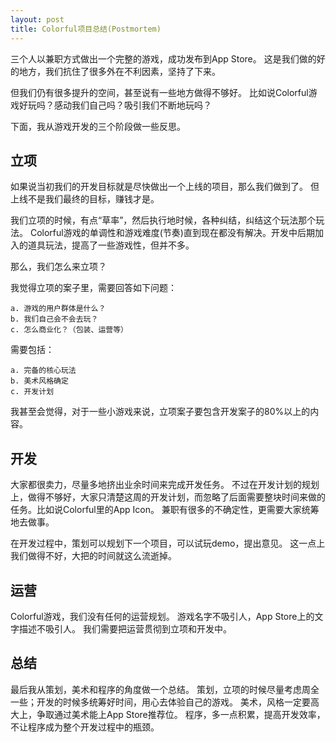 ```yaml
---
layout: post
title: Colorful项目总结(Postmortem)
---
```


三个人以兼职方式做出一个完整的游戏，成功发布到App Store。
这是我们做的好的地方，我们抗住了很多外在不利因素，坚持了下来。

但我们仍有很多提升的空间，甚至说有一些地方做得不够好。
比如说Colorful游戏好玩吗？感动我们自己吗？吸引我们不断地玩吗？

下面，我从游戏开发的三个阶段做一些反思。
## 立项
如果说当初我们的开发目标就是尽快做出一个上线的项目，那么我们做到了。
但上线不是我们最终的目标，赚钱才是。

我们立项的时候，有点“草率”，然后执行地时候，各种纠结，纠结这个玩法那个玩法。
Colorful游戏的单调性和游戏难度(节奏)直到现在都没有解决。开发中后期加入的道具玩法，提高了一些游戏性，但并不多。

那么，我们怎么来立项？

我觉得立项的案子里，需要回答如下问题：

	a. 游戏的用户群体是什么？
	b. 我们自己会不会去玩？
	c. 怎么商业化？（包装、运营等）

需要包括：

	a. 完备的核心玩法
	b. 美术风格确定
	c. 开发计划

我甚至会觉得，对于一些小游戏来说，立项案子要包含开发案子的80%以上的内容。


## 开发
大家都很卖力，尽量多地挤出业余时间来完成开发任务。
不过在开发计划的规划上，做得不够好，大家只清楚这周的开发计划，而忽略了后面需要整块时间来做的任务。比如说Colorful里的App Icon。
兼职有很多的不确定性，更需要大家统筹地去做事。

在开发过程中，策划可以规划下一个项目，可以试玩demo，提出意见。
这一点上我们做得不好，大把的时间就这么流逝掉。

## 运营
Colorful游戏，我们没有任何的运营规划。
游戏名字不吸引人，App Store上的文字描述不吸引人。
我们需要把运营贯彻到立项和开发中。

## 总结

最后我从策划，美术和程序的角度做一个总结。
策划，立项的时候尽量考虑周全一些；开发的时候多统筹好时间，用心去体验自己的游戏。
美术，风格一定要高大上，争取通过美术能上App Store推荐位。
程序，多一点积累，提高开发效率，不让程序成为整个开发过程中的瓶颈。
